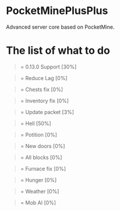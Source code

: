 # PocketMinePlusPlus
Advanced server core based on PocketMine.

# The list of what to do

> = 0.13.0 Support [30%]

> = Reduce Lag [0%]

> = Chests fix [0%]

> = Inventory fix [0%]

> = Update packet [3%]

> = Hell [50%]

> = Potition [0%]

> = New doors [0%]

> = All blocks [0%]

> = Furnace fix [0%]

> = Hunger [0%]

> = Weather [0%]

> = Mob AI [0%]
